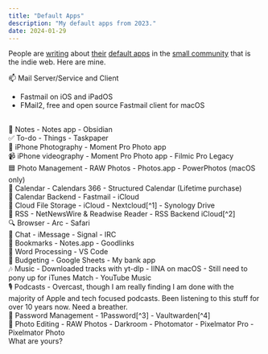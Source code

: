 ```yaml
---
title: "Default Apps"
description: "My default apps from 2023."
date: 2024-01-29
---
```


People are [writing](https://canion.blog/2023/11/04/duel-of-the.html) about [their](https://ericmwalk.blog/2023/11/06/application-defaults.html) [default apps](https://gabz.blog/post/my-defaults-tpq2ulkn) in the [small community](https://blog.bdw.li/posts/app-defaults/) that is the indie web. Here are mine.

<!--more-->

📫 Mail Server/Service and Client
- Fastmail on iOS and iPadOS
- FMail2, free and open source Fastmail client for macOS
<br>
📝 Notes
- Notes app
- Obsidian
<br>
✅ To-do
- Things
- Taskpaper
<br>
📸 iPhone Photography
- Moment Pro Photo app
<br>
📹 iPhone videography
- Moment Pro Photo app
- Filmic Pro Legacy
<br>
🟦 Photo Management
- RAW Photos
- Photos.app
- PowerPhotos (macOS only)
<br>
📆 Calendar
- Calendars 366
- Structured Calendar (Lifetime purchase)
<br>
📆 Calendar Backend
- Fastmail
- iCloud
<br>
📂 Cloud File Storage
- iCloud
- Nextcloud[^1]
- Synology Drive
<br>
📰 RSS
- NetNewsWire & Readwise Reader
- RSS Backend iCloud[^2]
<br>
🔍 Browser
- Arc
- Safari
<br>
💬 Chat
- iMessage
- Signal
- IRC
<br>
🔖 Bookmarks
- Notes.app
- Goodlinks
<br>
📜 Word Processing
- VS Code
<br>
🤑 Budgeting
- Google Sheets
- My bank app
<br>
🎶 Music
- Downloaded tracks with yt-dlp
- IINA on macOS
- Still need to pony up for iTunes Match
- YouTube Music
<br>
🎙️ Podcasts
- Overcast, though I am really finding I am done with the majority of Apple and tech focused podcasts. Been listening to this stuff for over 10 years now. Need a breather.
<br>
🔐 Password Management
- 1Password[^3]
- Vaultwarden[^4]
<br>
📸 Photo Editing
- RAW Photos
- Darkroom
- Photomator
- Pixelmator Pro
- Pixelmator Photo
<br>
What are yours?


[^1]: I am unfortunately still out of work and I've had to find creative ways to cut back on expenses. I self host a lot of services where I am staying, my friend's mom letting me setup my home lab in my room. I can host these services for free. It is not for the faint of heart; if you hate tinkering, if you hate doing research on bug fixing and troubleshooting, if you hate learning how to secure a network and fight the bots that will inevitably pummel your network with junk packets, if you hate YAML, it isn't for you.
[^2]: I am looking at moving away from as many proprietary services as I can so FreshRSS, another self-hosted alternative to RSS backends will be my move. NetNewsWire has the option to grab your feeds from your own self-hosted RSS service.
[^3]: I love 1Password. I have everything in it. The problem for me right now is affordability. I don't think it is possible for me to switch as it's just too important to my workflow; ssh keys, GitHub tokens, all of this built right into the client. It's just too good.
[^4]: I am testing out Vaultwarden as a 1Password alternative. It is an open source client you can, *surprise surprise*, self-host. It is *severely* lacking in features so it looks like 1Password is still my go to for the foreseeable future.
